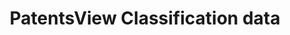 ---
cost: None
description: CPC classifications, NBER classifications (to 2015), USP classificiations,
  WIPO technology fields, Lookup tables (CPC, USPC, WIPO, NBER, US gov. organizations),
  botanic info for plant patents.
last_edit: Mon, 04 Sep 2023 02:51:35 GMT
location: https://patentsview.org/download/data-download-tables
maintained_by: USPTO
open_access: 'TRUE'
record_creation_timestamp: 10/26/2021
slug: patentsview_classifications
tags:
- United States
- classifications
- identifiers
terms_of_use: Creative Commons Attribution 4.0 International License.
title: PatentsView Classification data
uuid: da0edeb0-caef-474c-a7f0-0910aac9b6ab
versioning: 'FALSE'
---